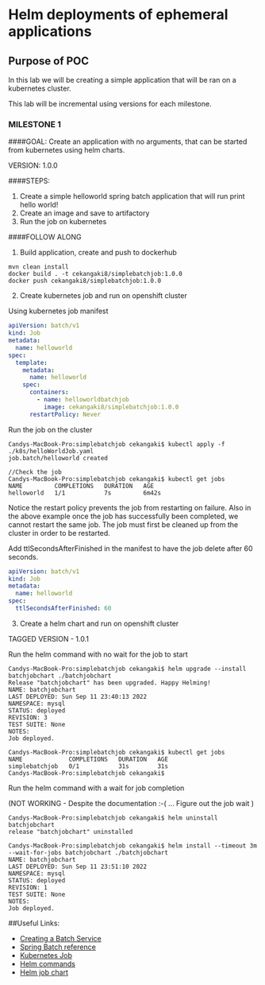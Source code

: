 # Helm deployments of ephemeral applications

## Purpose of POC

In this lab we will be creating a simple application that will be ran on a kubernetes cluster.

This lab will be incremental using versions for each milestone.

### MILESTONE 1

####GOAL:
Create an application with no arguments, that can be started from kubernetes using helm charts.

VERSION: 1.0.0

####STEPS:
1. Create a simple helloworld spring batch application that will run print hello world!
2. Create an image and save to artifactory
3. Run the job on kubernetes

####FOLLOW ALONG
1. Build application, create and push to dockerhub
```
mvn clean install
docker build . -t cekangaki8/simplebatchjob:1.0.0
docker push cekangaki8/simplebatchjob:1.0.0
```
2. Create kubernetes job and run on openshift cluster  

Using kubernetes job manifest
```yaml
apiVersion: batch/v1
kind: Job
metadata:
  name: helloworld
spec:
  template:
    metadata:
      name: helloworld
    spec:
      containers:
        - name: helloworldbatchjob
          image: cekangaki8/simplebatchjob:1.0.0
      restartPolicy: Never
```
Run the job on the cluster
```
Candys-MacBook-Pro:simplebatchjob cekangaki$ kubectl apply -f ./k8s/helloWorldJob.yaml 
job.batch/helloworld created

//Check the job
Candys-MacBook-Pro:simplebatchjob cekangaki$ kubectl get jobs
NAME         COMPLETIONS   DURATION   AGE
helloworld   1/1           7s         6m42s

```

Notice the restart policy prevents the job from restarting on failure. 
Also in the above example once the job has successfully been completed, we 
cannot restart the same job. The job must first be cleaned up from the 
cluster in order to be restarted.

Add ttlSecondsAfterFinished in the manifest to have the job delete after 60 seconds.
``` yaml
apiVersion: batch/v1
kind: Job
metadata:
  name: helloworld
spec:
  ttlSecondsAfterFinished: 60
```

3. Create a helm chart and run on openshift cluster

TAGGED VERSION - 1.0.1

Run the helm command with no wait for the job to start
```
Candys-MacBook-Pro:simplebatchjob cekangaki$ helm upgrade --install batchjobchart ./batchjobchart
Release "batchjobchart" has been upgraded. Happy Helming!
NAME: batchjobchart
LAST DEPLOYED: Sun Sep 11 23:40:13 2022
NAMESPACE: mysql
STATUS: deployed
REVISION: 3
TEST SUITE: None
NOTES:
Job deployed.

Candys-MacBook-Pro:simplebatchjob cekangaki$ kubectl get jobs
NAME             COMPLETIONS   DURATION   AGE
simplebatchjob   0/1           31s        31s
Candys-MacBook-Pro:simplebatchjob cekangaki$ 

```

Run the helm command with a wait for job completion

(NOT WORKING - Despite the documentation :-( ... Figure out the job wait )
```
Candys-MacBook-Pro:simplebatchjob cekangaki$ helm uninstall batchjobchart
release "batchjobchart" uninstalled

Candys-MacBook-Pro:simplebatchjob cekangaki$ helm install --timeout 3m --wait-for-jobs batchjobchart ./batchjobchart
NAME: batchjobchart
LAST DEPLOYED: Sun Sep 11 23:51:10 2022
NAMESPACE: mysql
STATUS: deployed
REVISION: 1
TEST SUITE: None
NOTES:
Job deployed.

```

##Useful Links:
* [Creating a Batch Service](https://spring.io/guides/gs/batch-processing/)
* [Spring Batch reference](https://docs.spring.io/spring-batch/docs/current/reference/html/)
* [Kubernetes Job](https://kubernetes.io/docs/concepts/workloads/controllers/job/)
* [Helm commands](https://helm.sh/docs/helm/helm_install/)
* [Helm job chart](https://github.com/cetic/helm-job)